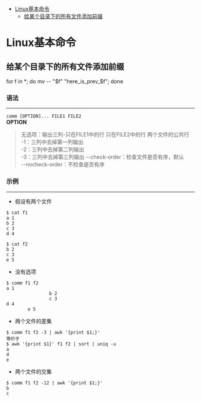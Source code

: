 - [Linux基本命令](#Linux基本命令)
    - [给某个目录下的所有文件添加前缀](#给某个目录下的所有文件添加前缀)

# Linux基本命令  
## 给某个目录下的所有文件添加前缀
for f in *; do mv -- "$f" "here_is_prev_$f"; done  

### 语法   
---
`comm [OPTION]... FILE1 FILE2`   
**OPTION**   
> 无选项：输出三列-只在FILE1中的行    只在FILE2中的行    两个文件的公共行   
> -1：三列中去掉第一列输出   
> -2：三列中去掉第二列输出   
> -3：三列中去掉第三列输出
> --check-order：检查文件是否有序，默认   
> --nocheck-order：不检查是否有序   


### 示例   
---
- 假设有两个文件     
```shell
$ cat f1
a 1
b 2
c 3
d 4

$ cat f2
b 2
c 3
e 5
```

- 没有选项   
```shell
$ comm f1 f2
a 1
                b 2
                c 3
d 4
        e 5
```

- 两个文件的差集   
```shell
$ comm f1 f2 -3 | awk '{print $1;}'   
等价于   
$ awk '{print $1}' f1 f2 | sort | uniq -u    
a
d
e
```

- 两个文件的交集   
```shell
$ comm f1 f2 -12 | awk '{print $1;}'
b
c
```
